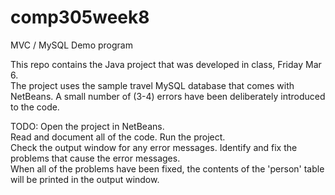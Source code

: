 # comp305week8
MVC / MySQL Demo program

This repo contains the Java project that was developed in class, Friday Mar 6.   
The project uses the sample travel MySQL database that comes with NetBeans.
A small number of (3-4) errors have been deliberately introduced to the code.

TODO:
    Open the project in NetBeans.    
    Read and document all of the code. 
    Run the project.    
    Check the output window for any error messages.
    Identify and fix the problems that cause the error messages.      
    When all of the problems have been fixed, the contents of the 'person' table will be printed in the output window.
   
